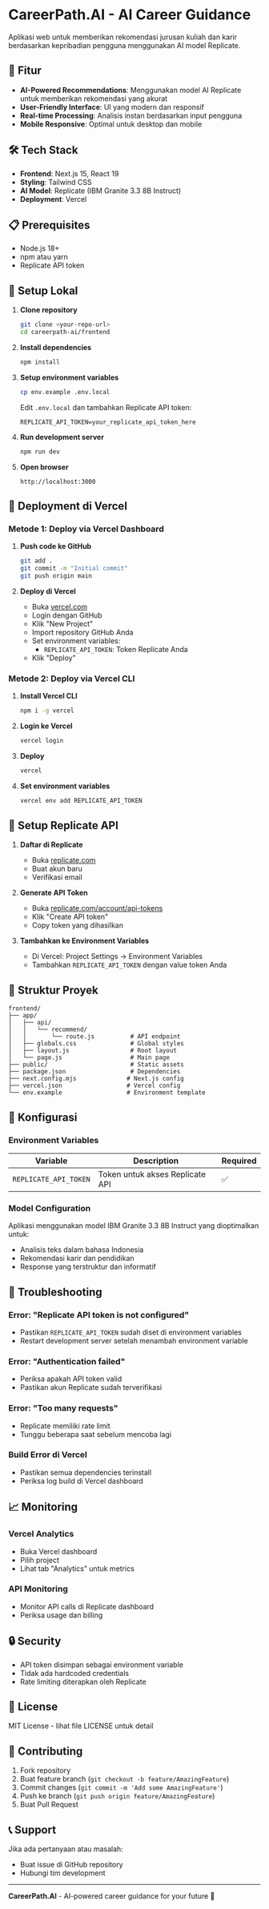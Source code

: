 # CareerPath.AI - AI Career Guidance

Aplikasi web untuk memberikan rekomendasi jurusan kuliah dan karir berdasarkan kepribadian pengguna menggunakan AI model Replicate.

## 🚀 Fitur

- **AI-Powered Recommendations**: Menggunakan model AI Replicate untuk memberikan rekomendasi yang akurat
- **User-Friendly Interface**: UI yang modern dan responsif
- **Real-time Processing**: Analisis instan berdasarkan input pengguna
- **Mobile Responsive**: Optimal untuk desktop dan mobile

## 🛠️ Tech Stack

- **Frontend**: Next.js 15, React 19
- **Styling**: Tailwind CSS
- **AI Model**: Replicate (IBM Granite 3.3 8B Instruct)
- **Deployment**: Vercel

## 📋 Prerequisites

- Node.js 18+ 
- npm atau yarn
- Replicate API token

## 🔧 Setup Lokal

1. **Clone repository**
   ```bash
   git clone <your-repo-url>
   cd careerpath-ai/frontend
   ```

2. **Install dependencies**
   ```bash
   npm install
   ```

3. **Setup environment variables**
   ```bash
   cp env.example .env.local
   ```
   
   Edit `.env.local` dan tambahkan Replicate API token:
   ```env
   REPLICATE_API_TOKEN=your_replicate_api_token_here
   ```

4. **Run development server**
   ```bash
   npm run dev
   ```

5. **Open browser**
   ```
   http://localhost:3000
   ```

## 🚀 Deployment di Vercel

### Metode 1: Deploy via Vercel Dashboard

1. **Push code ke GitHub**
   ```bash
   git add .
   git commit -m "Initial commit"
   git push origin main
   ```

2. **Deploy di Vercel**
   - Buka [vercel.com](https://vercel.com)
   - Login dengan GitHub
   - Klik "New Project"
   - Import repository GitHub Anda
   - Set environment variables:
     - `REPLICATE_API_TOKEN`: Token Replicate Anda
   - Klik "Deploy"

### Metode 2: Deploy via Vercel CLI

1. **Install Vercel CLI**
   ```bash
   npm i -g vercel
   ```

2. **Login ke Vercel**
   ```bash
   vercel login
   ```

3. **Deploy**
   ```bash
   vercel
   ```

4. **Set environment variables**
   ```bash
   vercel env add REPLICATE_API_TOKEN
   ```

## 🔑 Setup Replicate API

1. **Daftar di Replicate**
   - Buka [replicate.com](https://replicate.com)
   - Buat akun baru
   - Verifikasi email

2. **Generate API Token**
   - Buka [replicate.com/account/api-tokens](https://replicate.com/account/api-tokens)
   - Klik "Create API token"
   - Copy token yang dihasilkan

3. **Tambahkan ke Environment Variables**
   - Di Vercel: Project Settings → Environment Variables
   - Tambahkan `REPLICATE_API_TOKEN` dengan value token Anda

## 📁 Struktur Proyek

```
frontend/
├── app/
│   ├── api/
│   │   └── recommend/
│   │       └── route.js          # API endpoint
│   ├── globals.css               # Global styles
│   ├── layout.js                 # Root layout
│   └── page.js                   # Main page
├── public/                       # Static assets
├── package.json                  # Dependencies
├── next.config.mjs              # Next.js config
├── vercel.json                  # Vercel config
└── env.example                  # Environment template
```

## 🔧 Konfigurasi

### Environment Variables

| Variable | Description | Required |
|----------|-------------|----------|
| `REPLICATE_API_TOKEN` | Token untuk akses Replicate API | ✅ |

### Model Configuration

Aplikasi menggunakan model IBM Granite 3.3 8B Instruct yang dioptimalkan untuk:
- Analisis teks dalam bahasa Indonesia
- Rekomendasi karir dan pendidikan
- Response yang terstruktur dan informatif

## 🐛 Troubleshooting

### Error: "Replicate API token is not configured"
- Pastikan `REPLICATE_API_TOKEN` sudah diset di environment variables
- Restart development server setelah menambah environment variable

### Error: "Authentication failed"
- Periksa apakah API token valid
- Pastikan akun Replicate sudah terverifikasi

### Error: "Too many requests"
- Replicate memiliki rate limit
- Tunggu beberapa saat sebelum mencoba lagi

### Build Error di Vercel
- Pastikan semua dependencies terinstall
- Periksa log build di Vercel dashboard

## 📈 Monitoring

### Vercel Analytics
- Buka Vercel dashboard
- Pilih project
- Lihat tab "Analytics" untuk metrics

### API Monitoring
- Monitor API calls di Replicate dashboard
- Periksa usage dan billing

## 🔒 Security

- API token disimpan sebagai environment variable
- Tidak ada hardcoded credentials
- Rate limiting diterapkan oleh Replicate

## 📝 License

MIT License - lihat file LICENSE untuk detail

## 🤝 Contributing

1. Fork repository
2. Buat feature branch (`git checkout -b feature/AmazingFeature`)
3. Commit changes (`git commit -m 'Add some AmazingFeature'`)
4. Push ke branch (`git push origin feature/AmazingFeature`)
5. Buat Pull Request

## 📞 Support

Jika ada pertanyaan atau masalah:
- Buat issue di GitHub repository
- Hubungi tim development

---

**CareerPath.AI** - AI-powered career guidance for your future 🚀
